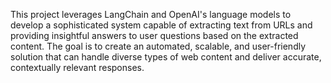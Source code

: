 This project leverages LangChain and OpenAI's language models to develop a sophisticated system capable of extracting text from URLs and providing insightful answers to user questions based on the extracted content. The goal is to create an automated, scalable, and user-friendly solution that can handle diverse types of web content and deliver accurate, contextually relevant responses.
